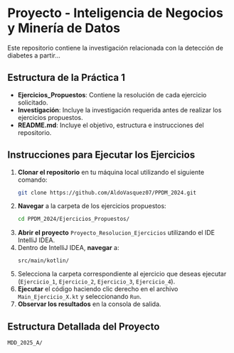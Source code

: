 # Proyecto - Inteligencia de Negocios y Minería de Datos

Este repositorio contiene la investigación relacionada con la detección de diabetes a partir...

## Estructura de la Práctica 1

- **Ejercicios_Propuestos**: Contiene la resolución de cada ejercicio solicitado.
- **Investigación**: Incluye la investigación requerida antes de realizar los ejercicios propuestos.
- **README.md**: Incluye el objetivo, estructura e instrucciones del repositorio.

## Instrucciones para Ejecutar los Ejercicios

1. **Clonar el repositorio** en tu máquina local utilizando el siguiente comando:
    ```bash
    git clone https://github.com/AldoVasquez07/PPDM_2024.git
    ```
2. **Navegar** a la carpeta de los ejercicios propuestos:
    ```bash
    cd PPDM_2024/Ejercicios_Propuestos/
    ```
3. **Abrir el proyecto** `Proyecto_Resolucion_Ejercicios` utilizando el IDE IntelliJ IDEA.
4. Dentro de IntelliJ IDEA, **navegar** a:
    ```
    src/main/kotlin/
    ```
5. Selecciona la carpeta correspondiente al ejercicio que deseas ejecutar (`Ejercicio_1`, `Ejercicio_2`, `Ejercicio_3`, `Ejercicio_4`).
6. **Ejecutar** el código haciendo clic derecho en el archivo `Main_Ejercicio_X.kt` y seleccionando `Run`.
7. **Observar los resultados** en la consola de salida.

## Estructura Detallada del Proyecto

```plaintext
MDD_2025_A/
